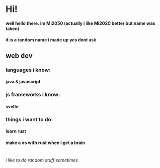 # Hi!

#### well hello there. im Mi2050 (actually i like Mi2020 better but name was taken)

#### it **is** a random name i made up yes dont ask

## web dev

### languages i know:
#### java & javascript
### js frameworks i know:
#### svelte
### things i want to do:
#### learn rust
#### make a os with rust when i get a brain
######
######
#
######
###### i like to do random stuff sometimes
